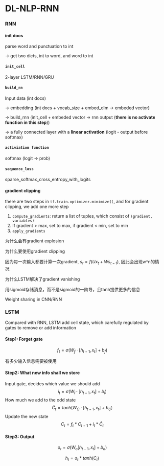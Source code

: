 # DL-NLP-RNN

### RNN

#### init docs

parse word and punctuation to int

-> get two dicts, int to word, and word to int

#### `init_cell`

2-layer LSTM/RNN/GRU

#### `build_nn`

Input data (int docs)

-> embedding (int docs + vocab_size + embed_dim -> embeded vector)

-> build_rnn (init_cell + embeded vector -> rnn output (**there is no activate function in this step**))

-> a fully connected layer with a **linear activation** (logit - output before softmax)

#### `activiation function`

softmax (logit -> prob)

#### `sequence_loss`

sparse_softmax_cross_entropy_with_logits

#### gradient clipping

there are two steps in `tf.train.optimizer.minimize()`, and for gradient clipping, we add one more step

1. `compute_gradients`: return a list of tuples, which consist of `(gradient, variables)`
2. If gradient > max, set to max, if gradient < min, set to min
3. `apply_gradients`

为什么会有gradient explosion

为什么要使用gradient clipping

因为每一次输入都要计算一次gradient, $s_t = f(Ux_t + Ws_{t-1})$, 因此会出现w^n的情况

为什么LSTM解决了gradient vanishing

用sigmoid存储消息，而不是sigmoid的一阶导，且tanh提供更多的信息 

Weight sharing in CNN/RNN

### LSTM

Compared with RNN, LSTM add cell state, which carefully regulated by gates to remove or add information

#### Step1: Forget gate

$$
f_t = \sigma(W_f\cdot[h_{t-1}, x_t] + b_f)
$$

有多少输入信息需要被使用

#### Step2: What new info shall we store

Input gate, decides which value we should add
$$
i_t = \sigma(W_i\cdot[h_{t-1}, x_t] + b_i)
$$
How much we add to the odd state
$$
\hat C_t = tanh(W_C\cdot[h_{t-1}, x_t] + b_C)
$$
Update the new state
$$
C_t = f_t * C_{t-1} + i_t * \hat C_t
$$

#### Step3: Output

$$
o_t = \sigma(W_o[h_{t-1}, x_t] + b_o)
$$

$$
h_t = o_t * tanh(C_t)
$$
